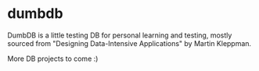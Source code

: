 # dumbdb

DumbDB is a little testing DB for personal learning and testing, mostly sourced from "Designing Data-Intensive Applications" by Martin Kleppman.

More DB projects to come :)